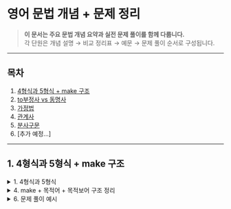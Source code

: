# 영어 문법 개념 + 문제 정리

> **이 문서는 주요 문법 개념 요약과 실전 문제 풀이를 함께 다룹니다.**  
> 각 단원은 개념 설명 → 비교 정리표 → 예문 → 문제 풀이 순서로 구성됩니다.

---

## 목차

1. [4형식과 5형식 + make 구조](#4형식과-5형식--make-구조)
2. [to부정사 vs 동명사](#to부정사-vs-동명사)
3. [가정법](#가정법)
4. [관계사](#관계사)
5. [분사구문](#분사구문)
6. [추가 예정...]

---

## 1. 4형식과 5형식 + make 구조

<details>
<summary>1. 4형식과 5형식</summary>

### 1) 개념 요약
> **4형식**: S + V + 간접목적어 + 직접목적어  
> **5형식**: S + V + 목적어 + 목적보어 (형용사, 동사원형 등)

# 4형식과 5형식 구분법 + make + 목적보어 구조 + 문제 풀이

---

## 1. 4형식과 5형식 기본 구조

| 형식    | 구조                             | 목적어 수 | 목적보어 종류              | 설명 및 예시                                   |
|---------|--------------------------------|----------|--------------------------|----------------------------------------------|
| **4형식** | S + V + 간접목적어 + 직접목적어   | 2개       | 없음                     | ‘누구에게(간접목적어) 무엇을(직접목적어)’ 주는 동사  
예: I gave **her** (간접) **a book** (직접). |
| **5형식** | S + V + 목적어 + 목적보어         | 2개       | 동사원형, 형용사, 명사 등 | 목적어의 상태/행동을 나타내는 보어가 오는 구조  
예: She made **me** (목적어) **happy** (목적보어). |

---

## 2. 쉽게 구분하는 법

| 특징                             | 4형식                         | 5형식                              |
|--------------------------------|------------------------------|-----------------------------------|
| 목적어 뒤에 동사가 오는가?          | ❌ 보통 없음                    | ✅ 목적보어로 동사원형 가능 (make, let, have 등) |
| 목적어가 ‘사람’이고 뒤에 ‘무엇’을 주는가? | ✅ 간접목적어 + 직접목적어         | ❌ 목적보어가 동사/형용사로 목적어 상태/행동 표현  |
| 목적어 뒤에 형용사/명사 보어가 오는가?    | ❌ 없음                        | ✅ 목적어 상태나 신분을 설명             |

---

## 3. 예문 비교

| 문장                              | 형식    | 설명                              |
|---------------------------------|---------|---------------------------------|
| I gave **her** **a book**.       | 4형식   | 간접목적어 ‘her’에게 직접목적어 ‘a book’을 줌 |
| She made **me** **happy**.       | 5형식   | ‘me’ 상태를 ‘happy’로 만듦 (목적보어)         |
| He told **me** **the truth**.    | 4형식   | ‘me’에게 ‘the truth’를 말함                  |
| They elected **him** **president**.| 5형식   | ‘him’을 ‘president’로 선출 (목적보어)         |

---
</details>  



<details>
<summary>4. make + 목적어 + 목적보어 구조 정리</summary>

## 4. make + 목적어 + 목적보어 구조 정리

### 1) 행동 유도: 목적보어로 동사원형 사용

| 문장                                | 해석                         |
|-----------------------------------|----------------------------|
| She made me **cry**.              | 그녀는 나를 울게 만들었다.         |
| The movie made him **think**.     | 그 영화는 그가 생각하게 만들었다.    |
| Don’t make me **repeat** myself.  | 나한테 같은 말 다시 하게 하지 마.    |
| The teacher made us **stay** late.| 선생님이 우리를 늦게까지 남게 하셨다. |
| You’ll make your grandmother **complain**.| 네가 할머니를 불평하게 만들 거야. |

> **특징:**  
> - make 다음에 **사람**  
> - 사람 다음에는 **동사원형** (to 없이)

---

### 2) 상태 묘사: 목적보어로 형용사 사용

| 문장                          | 해석                        |
|-----------------------------|---------------------------|
| That news made me **happy**. | 그 소식은 나를 기쁘게 만들었어.  |
| His jokes made her **angry**. | 그의 농담은 그녀를 화나게 만들었어. |
| The loud music made them **nervous**.| 시끄러운 음악이 그들을 불안하게 만들었어. |
| You made me **proud**.       | 넌 날 자랑스럽게 했어.           |

> **특징:**  
> - make 다음에 **사람**  
> - 사람 다음에 **형용사** (상태, 감정)

---

## 5. 헷갈릴 때 팁

- 사람의 **감정, 상태**를 표현하고 싶으면 → **형용사**  
- 어떤 **행동을 하게 만들고 싶으면** → **동사원형**

---
</details>  

<details>
<summary>6. 문제 풀이 예시</summary>

## 6. 문제 풀이 예시

**문제:**  
If you don't stop making that noise,  
you'll make your grandmother ______.  
① to complain ② complaining ③ complain ④ complaint

**풀이:**  
- 동사 **make**는 사역동사로, 목적어 다음에 오는 동사는 **동사원형**이 와야 합니다.  
- ‘make + 목적어(사람) + 동사원형’ 구조를 사용.  
- ‘your grandmother’가 목적어 → 동사원형 ‘complain’이 맞음.  
- 답: **③ complain**

---
</details>  
